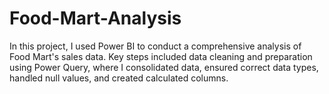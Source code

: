 # Food-Mart-Analysis
In this project, I used Power BI to conduct a comprehensive analysis of Food Mart's sales data. Key steps included data cleaning and preparation using Power Query, where I consolidated data, ensured correct data types, handled null values, and created calculated columns.
